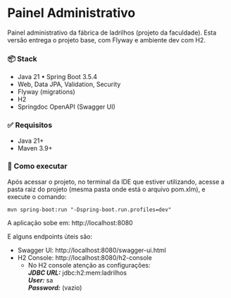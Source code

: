 # Painel Administrativo

Painel administrativo da fábrica de ladrilhos (projeto da faculdade). Esta versão entrega o projeto base, com Flyway e ambiente dev com H2.

### 📦 Stack
- Java 21 • Spring Boot 3.5.4
- Web, Data JPA, Validation, Security
- Flyway (migrations)
- H2 
- Springdoc OpenAPI (Swagger UI)

### ✅ Requisitos
- Java 21+
- Maven 3.9+

### 🚀 Como executar

Após acessar o projeto, no terminal da IDE que estiver utilizando, acesse a pasta raiz do projeto (mesma pasta onde está o arquivo pom.xlm), e execute o comando:

```
mvn spring-boot:run "-Dspring-boot.run.profiles=dev"
```

A aplicação sobe em: http://localhost:8080

E alguns endpoints úteis são:
- Swagger UI: http://localhost:8080/swagger-ui.html
- H2 Console: http://localhost:8080/h2-console
    - No H2 console atenção as configurações: <br>
        **_JDBC URL:_** jdbc:h2:mem:ladrilhos <br>
        **_User:_** sa <br>
        **_Password:_** (vazio)
